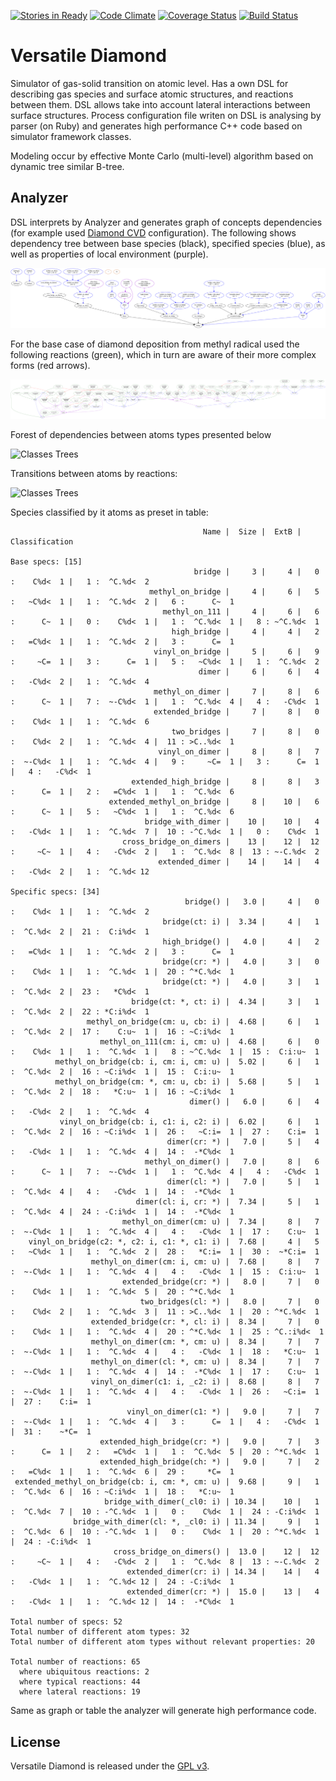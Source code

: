 [![Stories in Ready](https://badge.waffle.io/newmen/versatile-diamond.png?label=ready&title=Ready)](https://waffle.io/newmen/versatile-diamond)
[![Code Climate](https://codeclimate.com/github/newmen/versatile-diamond.png)](https://codeclimate.com/github/newmen/versatile-diamond) [![Coverage Status](https://coveralls.io/repos/newmen/versatile-diamond/badge.png?branch=master)](https://coveralls.io/r/newmen/versatile-diamond?branch=master) [![Build Status](https://secure.travis-ci.org/newmen/versatile-diamond.png)](http://travis-ci.org/newmen/versatile-diamond)

# Versatile Diamond

Simulator of gas-solid transition on atomic level. Has a own DSL for describing gas species and surface atomic structures, and reactions between them. DSL allows take into account lateral interactions between surface structures. Process configuration file writen on DSL is analysing by parser (on Ruby) and generates high performance C++ code based on simulator framework classes.

Modeling occur by effective Monte Carlo (multi-level) algorithm based on dynamic tree similar B-tree.

## Analyzer

DSL interprets by Analyzer and generates graph of concepts dependencies (for example used [Diamond CVD](https://github.com/newmen/versatile-diamond/blob/master/examples/diamond_cvd.rb) configuration). The following shows dependency tree between base species (black), specified species (blue), as well as properties of local environment (purple).

![Classes Trees](https://github.com/newmen/versatile-diamond/raw/master/doc/without_reactions.png?raw=true)

For the base case of diamond deposition from methyl radical used the following reactions (green), which in turn are aware of their more complex forms (red arrows).

![Classes Trees](https://github.com/newmen/versatile-diamond/raw/master/doc/without_base_specs.png?raw=true)

Forest of dependencies between atoms types presented below

![Classes Trees](https://github.com/newmen/versatile-diamond/raw/master/doc/atoms_deps.png?raw=true)

Transitions between atoms by reactions:

![Classes Trees](https://github.com/newmen/versatile-diamond/raw/master/doc/atoms_trans.png?raw=true)

Species classified by it atoms as preset in table:

```
                                           Name |  Size |  ExtB | Classification

Base specs: [15]
                                         bridge |     3 |     4 |   0 :    C%d<  1 |   1 :  ^C.%d<  2
                               methyl_on_bridge |     4 |     6 |   5 :   ~C%d<  1 |   1 :  ^C.%d<  2 |   6 :      C~  1
                                  methyl_on_111 |     4 |     6 |   6 :      C~  1 |   0 :    C%d<  1 |   1 :  ^C.%d<  1 |   8 : ~^C.%d<  1
                                    high_bridge |     4 |     4 |   2 :   =C%d<  1 |   1 :  ^C.%d<  2 |   3 :      C=  1
                                vinyl_on_bridge |     5 |     6 |   9 :     ~C=  1 |   3 :      C=  1 |   5 :   ~C%d<  1 |   1 :  ^C.%d<  2
                                          dimer |     6 |     6 |   4 :   -C%d<  2 |   1 :  ^C.%d<  4
                                methyl_on_dimer |     7 |     8 |   6 :      C~  1 |   7 :  ~-C%d<  1 |   1 :  ^C.%d<  4 |   4 :   -C%d<  1
                                extended_bridge |     7 |     8 |   0 :    C%d<  1 |   1 :  ^C.%d<  6
                                    two_bridges |     7 |     8 |   0 :    C%d<  2 |   1 :  ^C.%d<  4 |  11 : >C..%d<  1
                                 vinyl_on_dimer |     8 |     8 |   7 :  ~-C%d<  1 |   1 :  ^C.%d<  4 |   9 :     ~C=  1 |   3 :      C=  1 |   4 :   -C%d<  1
                           extended_high_bridge |     8 |     8 |   3 :      C=  1 |   2 :   =C%d<  1 |   1 :  ^C.%d<  6
                      extended_methyl_on_bridge |     8 |    10 |   6 :      C~  1 |   5 :   ~C%d<  1 |   1 :  ^C.%d<  6
                              bridge_with_dimer |    10 |    10 |   4 :   -C%d<  1 |   1 :  ^C.%d<  7 |  10 : -^C.%d<  1 |   0 :    C%d<  1
                         cross_bridge_on_dimers |    13 |    12 |  12 :     ~C~  1 |   4 :   -C%d<  2 |   1 :  ^C.%d<  8 |  13 : ~-C.%d<  2
                                 extended_dimer |    14 |    14 |   4 :   -C%d<  2 |   1 :  ^C.%d< 12

Specific specs: [34]
                                       bridge() |   3.0 |     4 |   0 :    C%d<  1 |   1 :  ^C.%d<  2
                                  bridge(ct: i) |  3.34 |     4 |   1 :  ^C.%d<  2 |  21 :  C:i%d<  1
                                  high_bridge() |   4.0 |     4 |   2 :   =C%d<  1 |   1 :  ^C.%d<  2 |   3 :      C=  1
                                  bridge(cr: *) |   4.0 |     3 |   0 :    C%d<  1 |   1 :  ^C.%d<  1 |  20 : ^*C.%d<  1
                                  bridge(ct: *) |   4.0 |     3 |   1 :  ^C.%d<  2 |  23 :   *C%d<  1
                           bridge(ct: *, ct: i) |  4.34 |     3 |   1 :  ^C.%d<  2 |  22 : *C:i%d<  1
                 methyl_on_bridge(cm: u, cb: i) |  4.68 |     6 |   1 :  ^C.%d<  2 |  17 :    C:u~  1 |  16 : ~C:i%d<  1
                    methyl_on_111(cm: i, cm: u) |  4.68 |     6 |   0 :    C%d<  1 |   1 :  ^C.%d<  1 |   8 : ~^C.%d<  1 |  15 :  C:i:u~  1
          methyl_on_bridge(cb: i, cm: i, cm: u) |  5.02 |     6 |   1 :  ^C.%d<  2 |  16 : ~C:i%d<  1 |  15 :  C:i:u~  1
          methyl_on_bridge(cm: *, cm: u, cb: i) |  5.68 |     5 |   1 :  ^C.%d<  2 |  18 :   *C:u~  1 |  16 : ~C:i%d<  1
                                        dimer() |   6.0 |     6 |   4 :   -C%d<  2 |   1 :  ^C.%d<  4
           vinyl_on_bridge(cb: i, c1: i, c2: i) |  6.02 |     6 |   1 :  ^C.%d<  2 |  16 : ~C:i%d<  1 |  26 :   ~C:i=  1 |  27 :    C:i=  1
                                   dimer(cr: *) |   7.0 |     5 |   4 :   -C%d<  1 |   1 :  ^C.%d<  4 |  14 :  -*C%d<  1
                              methyl_on_dimer() |   7.0 |     8 |   6 :      C~  1 |   7 :  ~-C%d<  1 |   1 :  ^C.%d<  4 |   4 :   -C%d<  1
                                   dimer(cl: *) |   7.0 |     5 |   1 :  ^C.%d<  4 |   4 :   -C%d<  1 |  14 :  -*C%d<  1
                            dimer(cl: i, cr: *) |  7.34 |     5 |   1 :  ^C.%d<  4 |  24 : -C:i%d<  1 |  14 :  -*C%d<  1
                         methyl_on_dimer(cm: u) |  7.34 |     8 |   7 :  ~-C%d<  1 |   1 :  ^C.%d<  4 |   4 :   -C%d<  1 |  17 :    C:u~  1
    vinyl_on_bridge(c2: *, c2: i, c1: *, c1: i) |  7.68 |     4 |   5 :   ~C%d<  1 |   1 :  ^C.%d<  2 |  28 :   *C:i=  1 |  30 :  ~*C:i=  1
                  methyl_on_dimer(cm: i, cm: u) |  7.68 |     8 |   7 :  ~-C%d<  1 |   1 :  ^C.%d<  4 |   4 :   -C%d<  1 |  15 :  C:i:u~  1
                         extended_bridge(cr: *) |   8.0 |     7 |   0 :    C%d<  1 |   1 :  ^C.%d<  5 |  20 : ^*C.%d<  1
                             two_bridges(cl: *) |   8.0 |     7 |   0 :    C%d<  2 |   1 :  ^C.%d<  3 |  11 : >C..%d<  1 |  20 : ^*C.%d<  1
                  extended_bridge(cr: *, cl: i) |  8.34 |     7 |   0 :    C%d<  1 |   1 :  ^C.%d<  4 |  20 : ^*C.%d<  1 |  25 : ^C.:i%d<  1
                  methyl_on_dimer(cm: *, cm: u) |  8.34 |     7 |   7 :  ~-C%d<  1 |   1 :  ^C.%d<  4 |   4 :   -C%d<  1 |  18 :   *C:u~  1
                  methyl_on_dimer(cl: *, cm: u) |  8.34 |     7 |   7 :  ~-C%d<  1 |   1 :  ^C.%d<  4 |  14 :  -*C%d<  1 |  17 :    C:u~  1
                  vinyl_on_dimer(c1: i, _c2: i) |  8.68 |     8 |   7 :  ~-C%d<  1 |   1 :  ^C.%d<  4 |   4 :   -C%d<  1 |  26 :   ~C:i=  1 |  27 :    C:i=  1
                          vinyl_on_dimer(c1: *) |   9.0 |     7 |   7 :  ~-C%d<  1 |   1 :  ^C.%d<  4 |   3 :      C=  1 |   4 :   -C%d<  1 |  31 :    ~*C=  1
                    extended_high_bridge(cr: *) |   9.0 |     7 |   3 :      C=  1 |   2 :   =C%d<  1 |   1 :  ^C.%d<  5 |  20 : ^*C.%d<  1
                    extended_high_bridge(ch: *) |   9.0 |     7 |   2 :   =C%d<  1 |   1 :  ^C.%d<  6 |  29 :     *C=  1
 extended_methyl_on_bridge(cb: i, cm: *, cm: u) |  9.68 |     9 |   1 :  ^C.%d<  6 |  16 : ~C:i%d<  1 |  18 :   *C:u~  1
                     bridge_with_dimer(_cl0: i) | 10.34 |    10 |   1 :  ^C.%d<  7 |  10 : -^C.%d<  1 |   0 :    C%d<  1 |  24 : -C:i%d<  1
              bridge_with_dimer(cl: *, _cl0: i) | 11.34 |     9 |   1 :  ^C.%d<  6 |  10 : -^C.%d<  1 |   0 :    C%d<  1 |  20 : ^*C.%d<  1 |  24 : -C:i%d<  1
                       cross_bridge_on_dimers() |  13.0 |    12 |  12 :     ~C~  1 |   4 :   -C%d<  2 |   1 :  ^C.%d<  8 |  13 : ~-C.%d<  2
                          extended_dimer(cr: i) | 14.34 |    14 |   4 :   -C%d<  1 |   1 :  ^C.%d< 12 |  24 : -C:i%d<  1
                          extended_dimer(cr: *) |  15.0 |    13 |   4 :   -C%d<  1 |   1 :  ^C.%d< 12 |  14 :  -*C%d<  1

Total number of specs: 52
Total number of different atom types: 32
Total number of different atom types without relevant properties: 20

Total number of reactions: 65
  where ubiquitous reactions: 2
  where typical reactions: 44
  where lateral reactions: 19
```

Same as graph or table the analyzer will generate high performance code.

## License

Versatile Diamond is released under the [GPL v3](http://www.gnu.org/licenses/gpl.html).
